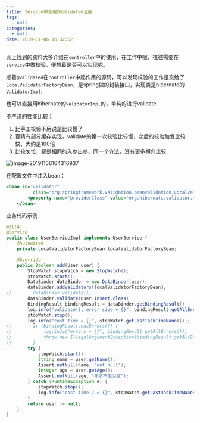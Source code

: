```yaml
---
title: Service中使用@Validated注解
tags:
  - null
categories:
  - null
date: 2019-11-06 16:32:52
---
```




网上找到的资料大多介绍在`controller`中的使用，在工作中呢，往往需要在`service`中做校验，便想着是否可以实现呢。

顺着`@Validated`在`controller`中起作用的源码，可以发现校验的工作是交给了`LocalValidatorFactoryBean`，是spring做的封装接口，实现类是hibernate的`ValidatorImpl`.

也可以直接用hibernate的`ValidatorImpl`的，单纯的进行validate.

不严谨的性能比较：

1. 比手工校验不用说是比较慢了
2. 盲猜有部分缓存实现，validate的第一次校验比较慢，之后的校验触发比较快，大约是100倍
3. 比较匆忙，都是相同的入参出参、同一个方法，没有更多横向比较



![image-20191106164316937](/github/northernw.github.io/image/image-20191106164316937.png)



在配置文件中注入bean：

```xml
<bean id="validator"
          class="org.springframework.validation.beanvalidation.LocalValidatorFactoryBean">
        <property name="providerClass" value="org.hibernate.validator.HibernateValidator" />
    </bean>
```



业务代码示例：

```java
@Slf4j
@Service
public class UserServiceImpl implements UserService {
    @Autowired
    private LocalValidatorFactoryBean localValidatorFactoryBean;

    @Override
    public Boolean add(User user) {
        StopWatch stopWatch = new StopWatch();
        stopWatch.start();
        DataBinder dataBinder = new DataBinder(user);
        dataBinder.addValidators(localValidatorFactoryBean);
//        dataBinder.validate();
        dataBinder.validate(User.Insert.class);
        BindingResult bindingResult = dataBinder.getBindingResult();
        log.info("validate(), error size = {}", bindingResult.getAllErrors().size());
        stopWatch.stop();
        log.info("cost time = {}", stopWatch.getLastTaskTimeNanos());
//        if (bindingResult.hasErrors()) {
//            log.info("errors = {}", bindingResult.getAllErrors());
//            throw new IllegalArgumentException(bindingResult.getAllErrors().get(0).getDefaultMessage());
//        }
        try {
            stopWatch.start();
            String name = user.getName();
            Assert.notNull(name, "not null");
            Integer age = user.getAge();
            Assert.notNull(age, "年龄不能为空");
        } catch (RuntimeException e) {
            stopWatch.stop();
            log.info("cost time 2 = {}", stopWatch.getLastTaskTimeNanos());
        }
        return user != null;
    }
}
```

